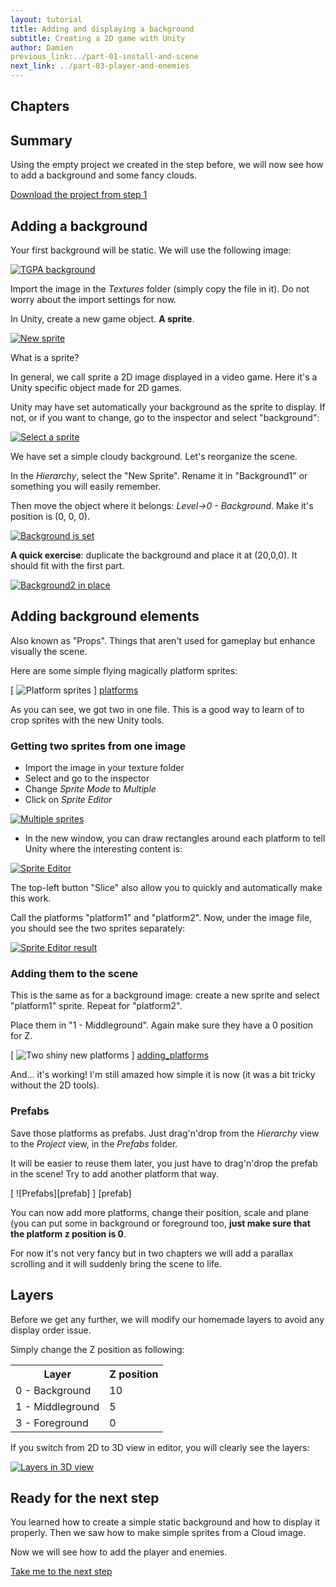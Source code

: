 ```yaml
---
layout: tutorial
title: Adding and displaying a background
subtitle: Creating a 2D game with Unity
author: Damien
previous_link:../part-01-install-and-scene
next_link: ../part-03-player-and-enemies
---
```


## Chapters

<Sommaire ici>

## Summary

Using the empty project we created in the step before, we will now see how to add a background and some fancy clouds.

[Download the project from step 1]()

## Adding a background

Your first background will be static. We will use the following image:

[  ![TGPA background][background]  ][background]

Import the image in the _Textures_ folder (simply copy the file in it). Do not worry about the import settings for now. 

In Unity, create a new game object. **A sprite**.

[  ![New sprite][new_sprite]  ][new_sprite]

What is a sprite? 

In general, we call sprite a 2D image displayed in a video game. Here it's a Unity specific object made for 2D games.

Unity may have set automatically your background as the sprite to display. If not, or if you want to change, go to the inspector and select "background":
 
[  ![Select a sprite][sprite_select]  ][sprite_select]

We have set a simple cloudy background. Let's reorganize the scene.

In the _Hierarchy_, select the "New Sprite". Rename it in "Background1" or something you will easily remember.

Then move the object where it belongs: _Level->0 - Background_. Make it's position is (0, 0, 0).

[  ![Background is set][display_background]  ][display_background]

**A quick exercise**: duplicate the background and place it at (20,0,0). It should fit with the first part.

[  ![Background2 in place][background2_in_place]  ][background2_in_place]

## Adding background elements

Also known as "Props". Things that aren't used for gameplay but enhance visually the scene.

Here are some simple flying magically platform sprites:

[ ![Platform sprites][platforms] ] [platforms]

As you can see, we got two in one file. This is a good way to learn of to crop sprites with the new Unity tools.


### Getting two sprites from one image

- Import the image in your texture folder
- Select and go to the inspector
- Change _Sprite Mode_ to _Multiple_
- Click on _Sprite Editor_

[ ![Multiple sprites][sprite_multiple] ][sprite_multiple]

- In the new window, you can draw rectangles around each platform to tell Unity where the interesting content is:

[ ![Sprite Editor][sprite_editor] ][sprite_editor]

The top-left button "Slice" also allow you to quickly and automatically make this work.

Call the platforms "platform1" and "platform2". Now, under the image file, you should see the two sprites separately:

[ ![Sprite Editor result][sprite_editor_result] ][sprite_editor_result]

### Adding them to the scene

This is the same as for a background image: create a new sprite and select "platform1" sprite. Repeat for "platform2".

Place them in "1 - Middleground". Again make sure they have a 0 position for Z.

[ ![Two shiny new platforms][adding_platforms] ] [adding_platforms]

And... it's working! I'm still amazed how simple it is now (it was a bit tricky without the 2D tools).

### Prefabs

Save those platforms as prefabs. Just drag'n'drop from the _Hierarchy_ view to the _Project_ view, in the _Prefabs_ folder.

It will be easier to reuse them later, you just have to drag'n'drop the prefab in the scene! Try to add another platform that way.

[ ![Prefabs][prefab] ] [prefab]

You can now add more platforms, change their position, scale and plane (you can put some in background or foreground too, **just make sure that the platform z position is 0**.

For now it's not very fancy but in two chapters we will add a parallax scrolling and it will suddenly bring the scene to life.

## Layers

Before we get any further, we will modify our homemade layers to avoid any display order issue.

Simply change the Z position as following:

<table>
<tr>
<th>Layer</th>
<th>Z position</th>
</tr>
<tr>
<td>0 - Background</td>
<td>10</td>
</tr>
<tr>
<td>1 - Middleground</td>
<td>5</td>
</tr>
<tr>
<td>3 - Foreground</td>
<td>0</td>
</tr>
</table>

If you switch from 2D to 3D view in editor, you will clearly see the layers:

[ ![Layers in 3D view][layers_3d] ][layers_3d]

## Ready for the next step

You learned how to create a simple static background and how to display it properly. Then we saw how to make simple sprites from a Cloud image.

Now we will see how to add the player and enemies.

[Take me to the next step]()


[background]: ./background.png
[platforms]: ./platforms.png

[new_sprite]: ./new_sprite.png
[sprite_select]: ./sprite_select.png
[display_background]: ./display_background.png
[background2_in_place]: ./background2_in_place.png
[sprite_multiple]: ./sprite_multiple.png
[sprite_editor]: ./sprite_editor.png
[sprite_editor_result]: ./sprite_editor_result.png
[adding_platforms]: ./adding_platforms.png
[layers_3d]: ./layers.gif